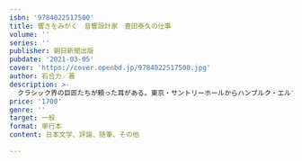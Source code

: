 ```yaml
---
isbn: '9784022517500'
title: 響きをみがく　音響設計家　豊田泰久の仕事
volume: ''
series: ''
publisher: 朝日新聞出版
pubdate: '2021-03-05'
cover: 'https://cover.openbd.jp/9784022517500.jpg'
author: 石合力／著
description: >-
  クラシック界の巨匠たちが頼った耳がある。東京・サントリーホールからハンブルク・エルプフィルハーモニーの音響設計まで。世界有数のコンサートホールの「響き」を手掛け日本人トヨタは、いかにして究極の音を実現させたのか。その謎に迫る。
price: '1700'
genre: ''
target: 一般
format: 単行本
content: 日本文学、評論、随筆、その他

---
```

